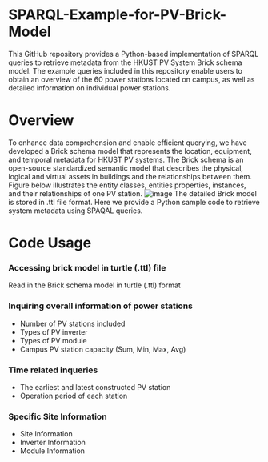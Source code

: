 # SPARQL-Example-for-PV-Brick-Model
This GitHub repository provides a Python-based implementation of SPARQL queries to retrieve metadata from the HKUST PV System Brick schema model. The example queries included in this repository enable users to obtain an overview of the 60 power stations located on campus, as well as detailed information on individual power stations. 


# Overview
To enhance data comprehension and enable efficient querying, we have developed a Brick schema model that represents the location, equipment, and temporal metadata for HKUST PV systems. The Brick schema is an open-source standardized semantic model that describes the physical, logical and virtual assets in buildings and the relationships between them. Figure below illustrates the entity classes, entities properties, instances, and their relationships of one PV station.
![image](https://github.com/ZinanLin-Oscar/SPARQL-Example-for-PV-Brick-Model/assets/113269274/dee3d0b8-6937-4dae-b9ca-a31c2c150b6c)
The detailed Brick model is stored in .ttl file format. Here we provide a Python sample code to retrieve system metadata using SPAQAL queries.


# Code Usage
### Accessing brick model in turtle (.ttl) file
Read in the Brick schema model in turtle (.ttl) format

### Inquiring overall information of power stations
* Number of PV stations included
* Types of PV inverter
* Types of PV module
* Campus PV station capacity (Sum, Min, Max, Avg)

### Time related inqueries
* The earliest and latest constructed PV station
* Operation period of each station

### Specific Site Information
* Site Information
* Inverter Information
* Module Information


